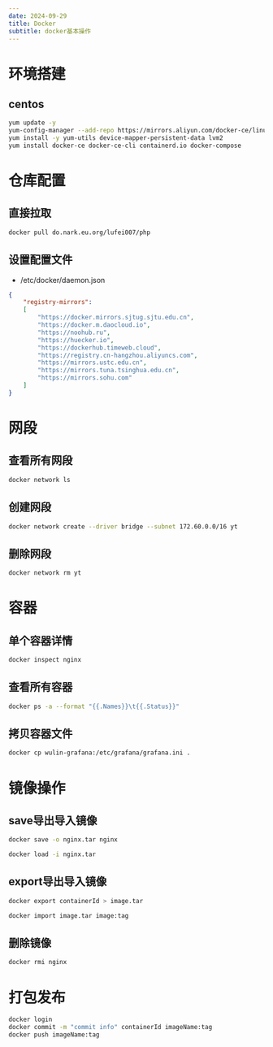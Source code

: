 ```yaml
---
date: 2024-09-29
title: Docker
subtitle: docker基本操作
---
```


# 环境搭建

## centos

```bash
yum update -y
yum-config-manager --add-repo https://mirrors.aliyun.com/docker-ce/linux/centos/docker-ce.repo
yum install -y yum-utils device-mapper-persistent-data lvm2
yum install docker-ce docker-ce-cli containerd.io docker-compose
```

# 仓库配置

## 直接拉取

```bash
docker pull do.nark.eu.org/lufei007/php
```

## 设置配置文件

- /etc/docker/daemon.json

```json
{
    "registry-mirrors":
    [
        "https://docker.mirrors.sjtug.sjtu.edu.cn",
        "https://docker.m.daocloud.io",
        "https://noohub.ru",
        "https://huecker.io",
        "https://dockerhub.timeweb.cloud",
        "https://registry.cn-hangzhou.aliyuncs.com",
        "https://mirrors.ustc.edu.cn",
        "https://mirrors.tuna.tsinghua.edu.cn",
        "https://mirrors.sohu.com"
    ]
}
```


# 网段

## 查看所有网段

```bash
docker network ls
```

## 创建网段

```bash
docker network create --driver bridge --subnet 172.60.0.0/16 yt
```

## 删除网段

```bash
docker network rm yt
```





# 容器

## 单个容器详情

```bash
docker inspect nginx
```


## 查看所有容器

```bash
docker ps -a --format "{{.Names}}\t{{.Status}}"
```

## 拷贝容器文件

```bash
docker cp wulin-grafana:/etc/grafana/grafana.ini .
```





# 镜像操作


## save导出导入镜像

```bash
docker save -o nginx.tar nginx
```

```bash
docker load -i nginx.tar
```

## export导出导入镜像

```bash
docker export containerId > image.tar
```

```bash
docker import image.tar image:tag
```

## 删除镜像

```bash
docker rmi nginx
```



# 打包发布

```bash
docker login
docker commit -m "commit info" containerId imageName:tag
docker push imageName:tag
```